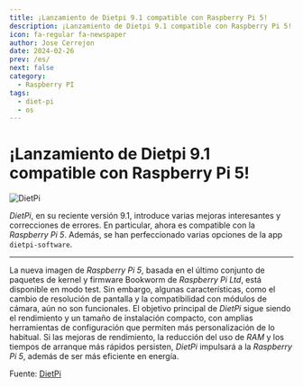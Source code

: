```yaml
---
title: ¡Lanzamiento de Dietpi 9.1 compatible con Raspberry Pi 5!
description: ¡Lanzamiento de Dietpi 9.1 compatible con Raspberry Pi 5!
icon: fa-regular fa-newspaper
author: Jose Cerrejon
date: 2024-02-26
prev: /es/
next: false
category:
  - Raspberry PI
tags:
  - diet-pi
  - os
---
```

# ¡Lanzamiento de Dietpi 9.1 compatible con Raspberry Pi 5!

![DietPi](/images/2018/02/dietpi.png "DietPi Logo")

_DietPi_, en su reciente versión 9.1, introduce varias mejoras interesantes y correcciones de errores. En particular, ahora es compatible con la _Raspberry Pi 5_. Además, se han perfeccionado varias opciones de la app `dietpi-software`.

- - -

La nueva imagen de _Raspberry Pi 5_, basada en el último conjunto de paquetes de kernel y firmware Bookworm de _Raspberry Pi Ltd_, está disponible en modo test. Sin embargo, algunas características, como el cambio de resolución de pantalla y la compatibilidad con módulos de cámara, aún no son funcionales. El objetivo principal de _DietPi_ sigue siendo el rendimiento y un tamaño de instalación compacto, con amplias herramientas de configuración que permiten más personalización de lo habitual. Si las mejoras de rendimiento, la reducción del uso de _RAM_ y los tiempos de arranque más rápidos persisten, _DietPi_ impulsará a la _Raspberry Pi 5_, además de ser más eficiente en energía.

Fuente: [DietPi](https://dietpi.com/docs/releases/v9_1/)
